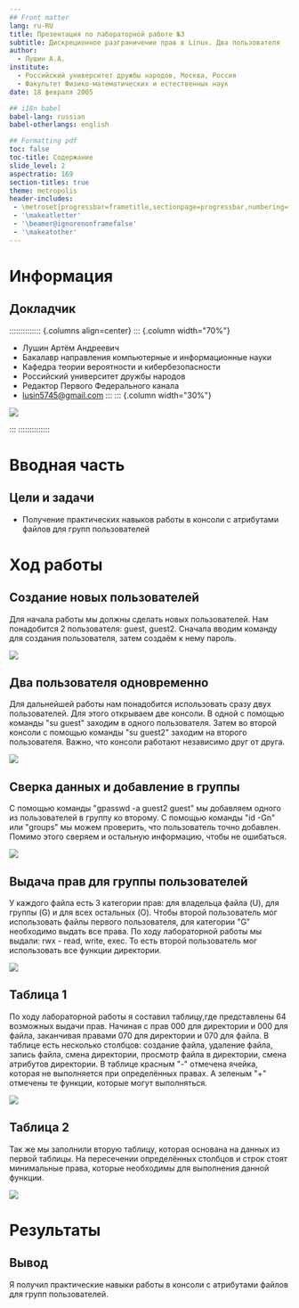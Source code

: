 ```yaml
---
## Front matter
lang: ru-RU
title: Презентация по лабораторной работе №3
subtitle: Дискреционное разграничение прав в Linux. Два пользователя
author:
  - Лушин А.А.
institute:
  - Российский университет дружбы народов, Москва, Россия
  - Факультет Физико-математических и естественных наук
date: 18 февраля 2005

## i18n babel
babel-lang: russian
babel-otherlangs: english

## Formatting pdf
toc: false
toc-title: Содержание
slide_level: 2
aspectratio: 169
section-titles: true
theme: metropolis
header-includes:
 - \metroset{progressbar=frametitle,sectionpage=progressbar,numbering=fraction}
 - '\makeatletter'
 - '\beamer@ignorenonframefalse'
 - '\makeatother'
---
```


# Информация

## Докладчик

:::::::::::::: {.columns align=center}
::: {.column width="70%"}

  * Лушин Артём Андреевич
  * Бакалавр направления компьютерные и информационные науки
  * Кафедра теории вероятности и кибербезопасности
  * Российский университет дружбы народов
  * Редактор Первого Федерального канала
  * [lusin5745@gmail.com](mailto:lusin5745@gmail.com)
:::
::: {.column width="30%"}

![](/home/aalushin/work/study/study_2023-2024_infosec/labs/lab3/presentation/image/me.jpg)

:::
::::::::::::::

# Вводная часть

## Цели и задачи

- Получение практических навыков работы в консоли с атрибутами файлов для групп пользователей


# Ход работы

## Создание новых пользователей

Для начала работы мы должны сделать новых пользователей. Нам понадобится 2 пользователя: guest, guest2. Сначала вводим команду для создания пользователя, затем создаём к нему пароль. 

![](/home/aalushin/work/study/study_2023-2024_infosec/labs/lab3/presentation/image/1.jpg)

## Два пользователя одновременно

Для дальнейшей работы нам понадобится использовать сразу двух пользователей. Для этого открываем две консоли. В одной с помощью команды "su guest" заходим в одного пользователя. Затем во второй консоли с помощью команды "su guest2" заходим на второго пользователя. Важно, что консоли работают независимо друг от друга.

![](/home/aalushin/work/study/study_2023-2024_infosec/labs/lab3/presentation/image/4.jpg)

## Сверка данных и добавление в группы

С помощью команды "gpasswd -a guest2 guest" мы добавляем одного из пользователей в группу ко второму. С помощью команды "id -Gn" или "groups" мы можем проверить, что пользователь точно добавлен. Помимо этого сверяем и остальную информацию, чтобы не ошибаться.

![](/home/aalushin/work/study/study_2023-2024_infosec/labs/lab3/presentation/image/7.jpg)

## Выдача прав для группы пользователей

У каждого файла есть 3 категории прав: для владельца файла (U), для группы (G) и для всех остальных (O). Чтобы второй пользователь мог использовать файлы первого пользователя, для категории "G" необходимо выдать все права. По ходу лабораторной работы мы выдали: rwx - read, write, exec. То есть второй пользователь мог использовать все функции директории. 

![](/home/aalushin/work/study/study_2023-2024_infosec/labs/lab3/presentation/image/10.jpg)

## Таблица 1

По ходу лабораторной работы я составил таблицу,где представлены 64 возможных выдачи прав. Начиная с прав 000 для директории и 000 для файла, заканчивая правами 070 для директории и 070 для файла. В таблице есть несколько столбцов: создание файла, удаление файла, запись файла, смена директории, просмотр файла в директории, смена атрибутов директории. В таблице красным "-" отмечена ячейка, которая не выполняется при определённых правах. А зеленым "+" отмечены те функции, которые могут выполняться. 

![](/home/aalushin/work/study/study_2023-2024_infosec/labs/lab3/presentation/image/12.jpg)

## Таблица 2

Так же мы заполнили вторую таблицу, которая основана на данных из первой таблицы. На пересечении определённых столбцов и строк стоят минимальные права, которые необходимы для выполнения данной функции.

![](/home/aalushin/work/study/study_2023-2024_infosec/labs/lab3/presentation/image/13.jpg)

# Результаты

## Вывод 

Я получил практические навыки работы в консоли с атрибутами файлов для групп пользователей. 

